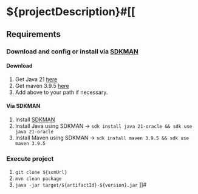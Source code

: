 # ${projectDescription}#[[

## Requirements

### Download and config or install via [SDKMAN](https://sdkman.io/)

#### Download
1. Get Java 21 [here](https://www.oracle.com/java/technologies/downloads)
2. Get maven 3.9.5 [here](https://dlcdn.apache.org/maven/maven-3/3.9.5/binaries/apache-maven-3.9.5-bin.tar.gz)
3. Add above to your path if necessary.

#### Via SDKMAN
1. Install [SDKMAN](https://sdkman.io/install)
2. Install Java using SDKMAN -> `sdk install java 21-oracle && sdk use java 21-oracle`
3. Install Maven using SDKMAN -> `sdk install maven 3.9.5 && sdk use maven 3.9.5`

### Execute project
1. `git clone ${scmUrl}`
2. `mvn clean package`
3. `java -jar target/${artifactId}-${version}.jar`
]]#